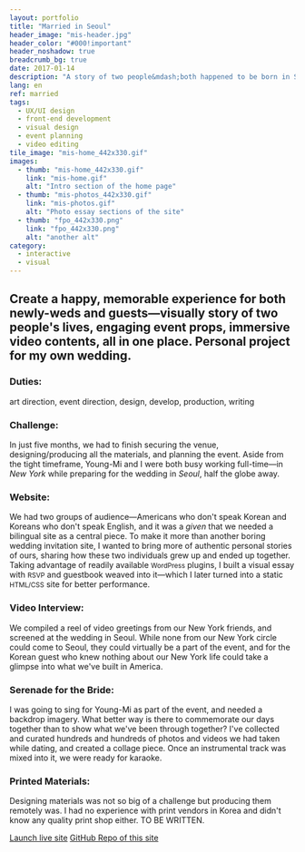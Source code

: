 ```yaml
---
layout: portfolio
title: "Married in Seoul"
header_image: "mis-header.jpg"
header_color: "#000!important"
header_noshadow: true
breadcrumb_bg: true
date: 2017-01-14
description: "A story of two people&mdash;both happened to be born in Seoul and living in New York&mdash;growing up and becoming a couple. The site functions as a visual diary, a wedding invitation, and a guestbook."
lang: en
ref: married
tags:
  - UX/UI design
  - front-end development
  - visual design
  - event planning
  - video editing
tile_image: "mis-home_442x330.gif"
images:
  - thumb: "mis-home_442x330.gif"
    link: "mis-home.gif"
    alt: "Intro section of the home page"
  - thumb: "mis-photos_442x330.gif"
    link: "mis-photos.gif"
    alt: "Photo essay sections of the site"
  - thumb: "fpo_442x330.png"
    link: "fpo_442x330.png"
    alt: "another alt"
category:
  - interactive
  - visual
---
```

<section class="project-summary">
  <h1>Create a happy, memorable experience for both newly-weds and guests&mdash;visually story of two people's lives, engaging event props, immersive video contents, all in one place. Personal project for my own wedding.</h1>
  <section class="info">
    <h3>Duties:</h3>
    <p>art direction, event direction, design, develop, production, writing</p>
  </section>
  <section class="info">
    <h3>Challenge:</h3>
    <p>In just five months, we had to finish securing the venue, designing/producing all the materials, and planning the event. Aside from the tight timeframe, Young-Mi and I were both busy working full-time&mdash;in <em>New York</em> while preparing for the wedding in <em>Seoul</em>, half the globe away.</p>
  </section>
  <section class="info">
    <h3>Website:</h3>
    <p>We had two groups of audience&mdash;Americans who don't speak Korean and Koreans who don't speak English, and it was a <em>given</em> that we needed a bilingual site as a central piece. To make it more than another boring wedding invitation site, I wanted to bring more of authentic personal stories of ours, sharing how these two individuals grew up and ended up together. Taking advantage of readily available <small>WordPress</small> plugins, I built a visual essay with <small>RSVP</small> and guestbook weaved into it&mdash;which I later turned into a static <small>HTML/CSS</small> site for better performance.</p>
  </section>
  <section class="info">
    <h3>Video Interview:</h3>
    <p>We compiled a reel of video greetings from our New York friends, and screened at the wedding in Seoul. While none from our New York circle could come to Seoul, they could virtually be a part of the event, and for the Korean guest who knew nothing about our New York life could take a glimpse into what we've built in America.</p>
  </section>
  <section class="info">
    <h3>Serenade for&nbsp;the Bride:</h3>
    <p>I was going to sing for Young-Mi as part of the event, and needed a backdrop imagery. What better way is there to commemorate our days together than to show what we've been through together? I've collected and curated hundreds and hundreds of photos and videos we had taken while dating, and created a collage piece. Once an instrumental track was mixed into it, we were ready for karaoke.</p>
  </section>
  <section class="info">
    <h3>Printed Materials:</h3>
    <p>Designing materials was not so big of a challenge but producing them remotely was. I had no experience with print vendors in Korea and didn't know any quality print shop either. TO BE WRITTEN.
    </p>
  </section>
</section>
<div class="buttons">
  <span class="unselectable">
  <a href="https://www.marriedinseoul.com/" title="Launch live site" target="_blank">Launch live site</a></span>
  <span class="unselectable"><a href="https://github.com/baadaa/married-in-seoul/" title="GitHub repo of this site" target="_blank">GitHub Repo of this site</a></span>
</div>
